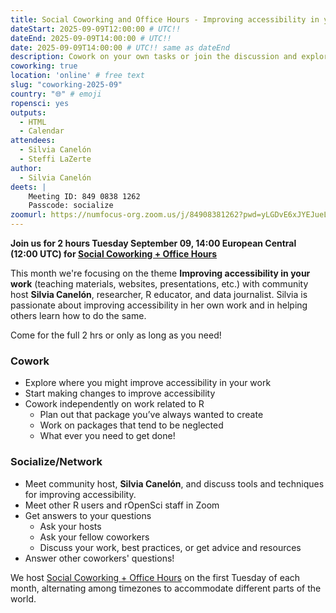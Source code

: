 ```yaml
---
title: Social Coworking and Office Hours - Improving accessibility in your work
dateStart: 2025-09-09T12:00:00 # UTC!!
dateEnd: 2025-09-09T14:00:00 # UTC!!
date: 2025-09-09T14:00:00 # UTC!! same as dateEnd
description: Cowork on your own tasks or join the discussion and explore how to make your work more accessible.
coworking: true
location: 'online' # free text
slug: "coworking-2025-09"
country: "🌐" # emoji
ropensci: yes
outputs:
  - HTML
  - Calendar
attendees:
  - Silvia Canelón
  - Steffi LaZerte
author:
  - Silvia Canelón
deets: |
    Meeting ID: 849 0838 1262
    Passcode: socialize
zoomurl: https://numfocus-org.zoom.us/j/84908381262?pwd=yLGDvE6xJYEJueL0bjxyup0JOU3CbL.1
---
```


<!--
```{r}
d <- lubridate::ymd_hms('2025-09-09 14:00:00', tz = 'Europe/Paris')
lubridate::with_tz(d, 'UTC')
lubridate::with_tz(d, 'America/Winnipeg')
```
-->

**Join us for 2 hours Tuesday September 09, 14:00 European Central (12:00 UTC) for 
[Social Coworking + Office Hours](/blog/2023/06/21/coworking/)**

This month we're focusing on the theme **Improving accessibility in your work** 
(teaching materials, websites, presentations, etc.)
with community host **Silvia Canelón**, researcher, R educator, and data journalist.
Silvia is passionate about improving accessibility in her own work and in helping others
learn how to do the same.

Come for the full 2 hrs or only as long as you need!

### Cowork

- Explore where you might improve accessibility in your work 
- Start making changes to improve accessibility
- Cowork independently on work related to R
    - Plan out that package you’ve always wanted to create
    - Work on packages that tend to be neglected
    - What ever you need to get done!

### Socialize/Network

- Meet community host, **Silvia Canelón**, and discuss tools and techniques for improving accessibility.
- Meet other R users and rOpenSci staff in Zoom
- Get answers to your questions
    - Ask your hosts
    - Ask your fellow coworkers
    - Discuss your work, best practices, or get advice and resources
- Answer other coworkers' questions!

We host 
[Social Coworking + Office Hours](/blog/2023/06/21/coworking/) 
on the first Tuesday of each month, alternating among timezones to 
accommodate different parts of the world.

